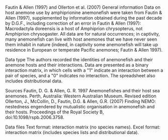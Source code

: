 Fautin & Allen (1997) and Ollerton et al. (2007)
General information
Data on host anemone use by amphiprionine anemonefish were taken from Fautin & Allen (1997), supplemented by information obtained during the past decade by D.G.F., including correction of an error in Fautin & Allen (1997): Macrodactyla doreensis is a host of Amphiprion chrysopterus, not Amphiprion chrysogaster. All data are for natural occurrences; in captivity, many anemonefish can live with host anemones that we have never seen them inhabit in nature (indeed, in captivity some anemonefish will take up residence in European or temperate Pacific anemones; Fautin & Allen 1997).

Data type
The authors recorded the identities of anemonefish and their anemone hosts and their interactions. Data are presented as a binary interaction matrix, in which cells with a "1" indicate an interaction between a pair of species, and a "0" indicates no interaction. The spreadsheet also includes distributional data.

Sources
Fautin, D. G. & Allen, G. R. 1997 Anemonefishes and their host sea anemones. Perth, Australia: Western Australian Museum. Revised edition Ollerton, J., McCollin, D., Fautin, D.G. & Allen, G.R. (2007) Finding NEMO: nestedness engendered by mutualistic organisation in anemonefish and their hosts. Proceedings of the Royal Society B, doi:10.1098/rspb.2006.3758.

Data files
Text format: interaction matrix (no species names). Excel format: interaction matrix (includes species lists and distributional data).
